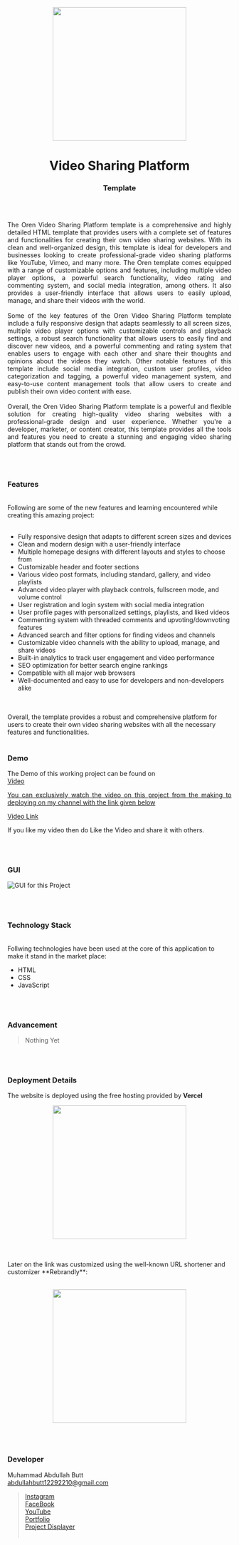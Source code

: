 <p align="center">
  <img src = "#" width="300">
</p>

<h1 align="center">
  Video Sharing Platform
</h1>

<h3 align="center">
  Template
</h3>


<br><br>

<p align="justify">
The Oren Video Sharing Platform template is a comprehensive and highly detailed HTML template that provides users with a complete set of features and functionalities for creating their own video sharing websites. With its clean and well-organized design, this template is ideal for developers and businesses looking to create professional-grade video sharing platforms like YouTube, Vimeo, and many more.
The Oren template comes equipped with a range of customizable options and features, including multiple video player options, a powerful search functionality, video rating and commenting system, and social media integration, among others. It also provides a user-friendly interface that allows users to easily upload, manage, and share their videos with the world.
<br><br>
Some of the key features of the Oren Video Sharing Platform template include a fully responsive design that adapts seamlessly to all screen sizes, multiple video player options with customizable controls and playback settings, a robust search functionality that allows users to easily find and discover new videos, and a powerful commenting and rating system that enables users to engage with each other and share their thoughts and opinions about the videos they watch.
Other notable features of this template include social media integration, custom user profiles, video categorization and tagging, a powerful video management system, and easy-to-use content management tools that allow users to create and publish their own video content with ease.
<br><br>
Overall, the Oren Video Sharing Platform template is a powerful and flexible solution for creating high-quality video sharing websites with a professional-grade design and user experience. Whether you're a developer, marketer, or content creator, this template provides all the tools and features you need to create a stunning and engaging video sharing platform that stands out from the crowd.
</p>


<br><br>
<!-- ................................................................................................................................. -->


### Features
<br>
Following are some of the new features and learning encountered while creating this amazing project:<br><br>

- Fully responsive design that adapts to different screen sizes and devices
- Clean and modern design with a user-friendly interface
- Multiple homepage designs with different layouts and styles to choose from
- Customizable header and footer sections
- Various video post formats, including standard, gallery, and video playlists
- Advanced video player with playback controls, fullscreen mode, and volume control
- User registration and login system with social media integration
- User profile pages with personalized settings, playlists, and liked videos
- Commenting system with threaded comments and upvoting/downvoting features
- Advanced search and filter options for finding videos and channels
- Customizable video channels with the ability to upload, manage, and share videos
- Built-in analytics to track user engagement and video performance
- SEO optimization for better search engine rankings
- Compatible with all major web browsers
- Well-documented and easy to use for developers and non-developers alike

<br><br>
Overall, the template provides a robust and comprehensive platform for users to create their own video sharing websites with all the necessary features and functionalities.
<br><br>
<!-- ................................................................................................................................. -->



### Demo
<p align="justify">
  The Demo of this working project can be found on <br>
  <a href="></a>
</p>


<br><br>
<!-- ................................................................................................................................. -->



### Video
<p align="justify">
You can exclusively watch the video on this project from the making to deploying on my     channel with the link given below<br>

  [Video Link](# ) <br>

  If you like my video then do Like the Video and share it with others.
</p>


<br><br>
<!-- ................................................................................................................................. -->



### GUI
![GUI for this Project](path)


<br><br>
<!-- ................................................................................................................................. -->




### Technology Stack
<br>
Follwing technologies have been used at the core of this application to make it stand in the market place:

- HTML
- CSS
- JavaScript


<br><br>
<!-- ................................................................................................................................. -->


### Advancement

> Nothing Yet

<br><br>
<!-- ................................................................................................................................. -->


### Deployment Details

The website is deployed using the free hosting provided by **Vercel**
<p align = "center">
  <img src = "https://branditechture.agency/brand-logos/wp-content/uploads/wpdm-cache/Vercel-900x0.png" width = "300">
</p>
<br><br>
Later on the link was customized using the well-known URL shortener and customizer **Rebrandly**:<br><br>
<p align = "center">
  <img src = "https://www.rebrandly.com/images/URL-Shortener.fileextension.svg" width = "300">
</p>


<br><br>
<!-- ................................................................................................................................. -->


### Developer

Muhammad Abdullah Butt <br>
abdullahbutt12292210@gmail.com <br>
> [Instagram](https://www.instagram.com/abdullah.butt.22/)<br>
> [FaceBook](https://www.facebook.com/profile.php?id=100076291614529)<br>
> [YouTube](https://www.youtube.com/channel/UCnuOFQyMywg-KuoN-lmav1Q)<br>
> [Portfolio](https://rebrand.ly/MuhammadAbdullahButt_MABCORP)<br>
> [Project Displayer]( https://rebrand.ly/ProjectDisplayer_MABCORP)
<br><br>
<!-- ................................................................................................................................. -->






